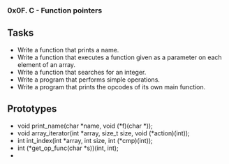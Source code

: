 ### 0x0F. C - Function pointers
## Tasks
* Write a function that prints a name.
* Write a function that executes a function given as a parameter on each element of an array.
* Write a function that searches for an integer.
* Write a program that performs simple operations.
* Write a program that prints the opcodes of its own main function.

## Prototypes
* void print_name(char *name, void (*f)(char *));
* void array_iterator(int *array, size_t size, void (*action)(int));
* int int_index(int *array, int size, int (*cmp)(int));
* int (*get_op_func(char *s))(int, int);
* 

